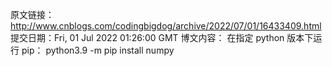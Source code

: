 原文链接：http://www.cnblogs.com/codingbigdog/archive/2022/07/01/16433409.html
提交日期：Fri, 01 Jul 2022 01:26:00 GMT
博文内容：
在指定 python 版本下运行 pip：
python3.9 -m pip install numpy